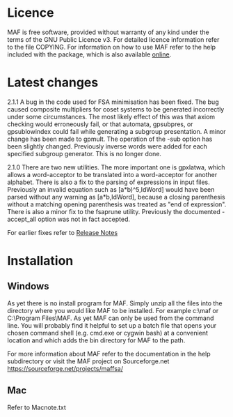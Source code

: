 Licence
=======

MAF is free software, provided without warranty of any kind under the terms of the GNU Public Licence v3.
For detailed licence information refer to the file COPYING.
For information on how to use MAF refer to the help included with the package, which is also available [online](http://maffsa.sourceforge.net/manpages/MAF.html).

Latest changes
==============

2.1.1 A bug in the code used for FSA minimisation has been fixed. The bug caused composite multipliers for coset systems to be generated incorrectly under some circumstances. The most likely effect of this was that axiom checking would erroneously fail, or that automata, gpsubpres, or gpsublowindex could fail while generating a subgroup presentation. A minor
change has been made to gpmult. The operation of the -sub option has been slightly changed. Previously inverse words were added for each specified subgroup generator. This is no longer
done.

2.1.0 There are two new utilities. The more important one is gpxlatwa, which allows a word-acceptor to be translated into a word-acceptor for another alphabet. There is also a fix to the parsing of expressions in input files. Previously an invalid equation such as [a\*b)^5,IdWord] would have been parsed without any warning as [a\*b,IdWord], because a closing parenthesis without a matching opening parenthesis was treated as "end of expression". There is also a minor fix to the fsaprune utility. Previously the documented -accept_all option was not in fact accepted.

For earlier fixes refer to [Release Notes](http://maffsa.sourceforge.net/changes.html)

Installation
============

Windows
-------

As yet there is no install program for MAF. Simply unzip all the files into the directory where you would like MAF to be installed. For example c:\maf or C:\Program Files\MAF. As yet MAF can only be used from the command line. You will probably find it helpful to set up a batch file that opens your chosen command shell (e.g. cmd.exe or cygwin bash) at a convenient location and which adds the bin directory for MAF to the path.

For more information about MAF refer to the documentation in the help subdirectory or visit the MAF project on Sourceforge.net <https://sourceforge.net/projects/maffsa/>

Mac
---

Refer to Macnote.txt